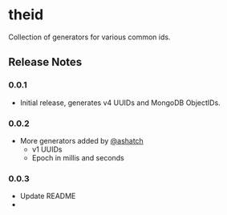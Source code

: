 # theid

Collection of generators for various common ids.

## Release Notes

### 0.0.1

+ Initial release, generates v4 UUIDs and MongoDB ObjectIDs.

### 0.0.2

+ More generators added by [@ashatch](https://github.com/ashatch)
  + v1 UUIDs
  + Epoch in millis and seconds

### 0.0.3

+ Update README
+ 